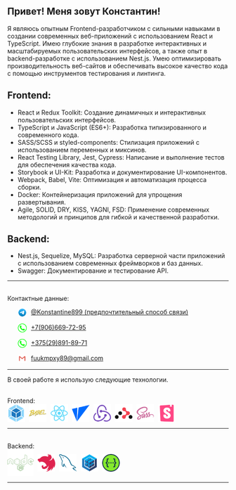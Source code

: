 ## Привет! Меня зовут Константин!

Я являюсь опытным Frontend-разработчиком с сильными навыками в создании современных веб-приложений с использованием
React и TypeScript. Имею глубокие знания в разработке интерактивных и масштабируемых пользовательских интерфейсов, а
также опыт в backend-разработке с использованием Nest.js. Умею оптимизировать производительность веб-сайтов и
обеспечивать высокое качество кода с помощью инструментов тестирования и линтинга.

<h2>Frontend:</h2>
<ul>
  <li>React и Redux Toolkit: Создание динамичных и интерактивных пользовательских интерфейсов.</li>
  <li>TypeScript и JavaScript (ES6+): Разработка типизированного и современного кода.</li>
  <li>SASS/SCSS и styled-components: Стилизация приложений с использованием переменных и миксинов.</li>
  <li>React Testing Library, Jest, Cypress: Написание и выполнение тестов для обеспечения качества кода.</li>
  <li>Storybook и UI-Kit: Разработка и документирование UI-компонентов.</li>
  <li>Webpack, Babel, Vite: Оптимизация и автоматизация процесса сборки.</li>
  <li>Docker: Контейнеризация приложений для упрощения развертывания.</li>
  <li>Agile, SOLID, DRY, KISS, YAGNI, FSD: Применение современных методологий и принципов для гибкой и качественной разработки.</li>
</ul>

<h2>Backend:</h2>
<ul>
  <li>Nest.js, Sequelize, MySQL: Разработка серверной части приложений с использованием современных фреймворков и баз данных.</li>
  <li>Swagger: Документирование и тестирование API.</li>
</ul>

---
<br>
Контактные данные:
<br>

<ul style="display: grid; flex-direction: column; gap: 15px">
<li style="list-style:none;">
 <a style="display: flex; flex-direction: row; gap: 10px" href="https://t.me/Konstantine899">
<img src="icons/telegram-svgrepo-com.svg" width="20" height="20" alt="Telegram">
@Konstantine899 (предпочтительный способ связи)</a>
</li>
<li style="list-style:none;">
 <a style="display: flex; flex-direction: row; gap: 10px" href="tel:+79066697295">
<img src="icons/phone.svg" width="20" height="20" alt="Phone">+7(906)669-72-95</a>
</li>
<li style="list-style:none;">
 <a style="display: flex; flex-direction: row; gap: 10px" href="tel:+375298918971">
<img src="icons/phone.svg" width="20" height="20" alt="Phone">+375(29)891-89-71</a>
</li>
<li style="list-style:none;">
 <a style="display: flex; flex-direction: row; gap: 10px" href="mailto:fuukmpxy89@gmail.com">
<img src="icons/mail.svg" width="20" height="20" alt="Mail">
fuukmpxy89@gmail.com</a>
</li>
</ul>

---

В своей работе я использую следующие технологии.

<br>
Frontend:
<br>

<div align="left">
<img align="center" src="icons/webpack-original.svg" height="40" width="40" style="margin-right: 5px"/>
<img align="center" src="icons/babel-original.svg" height="40" width="40" style="margin-right: 5px"/>
<img align="center" src="icons/react-original.svg" height="40" width="40" style="margin-right: 5px"/>
<img align="center" src="icons/vite-original.svg" height="40" width="40" style="margin-right: 5px"/>
<img align="center" src="icons/redux-original.svg" height="40" width="40" style="margin-right: 5px"/>
<img align="center" src="icons/reactrouter-original.svg" height="40" width="40" style="margin-right: 5px"/>
<img align="center" src="icons/sass-original.svg" height="40" width="40" style="margin-right: 5px"/>
<img align="center" src="icons/storybook-original.svg" height="40" width="40" style="margin-right: 5px"/>
</div>

---

<br>
Backend:
<br>

<div align="left">
<img align="center" src="icons/nodejs-line-wordmark.svg" height="60" width="60" style="margin-right: 5px"/>
<img align="center" src="icons/nestjs-original.svg" height="40" width="40" style="margin-right: 5px"/>
<img align="center" src="icons/mysql-original.svg" height="40" width="40" style="margin-right: 5px"/>
<img align="center" src="icons/sequelize-original.svg" height="40" width="40" style="margin-right: 5px"/>
<img align="center" src="icons/swagger-original.svg" height="40" width="40" style="margin-right: 5px"/>
</div>

---

